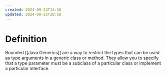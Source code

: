 ```yaml
---
created: 2024-09-23T13:18
updated: 2024-09-25T20:58
---
```

# Definition
Bounded [[Java Generics]] are a way to restrict the types that can be used as type arguments in a generic class or method. They allow you to specify that a type parameter must be a subclass of a particular class or implement a particular interface. 